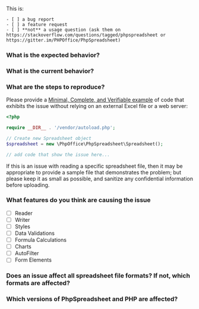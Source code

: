 This is:

```
- [ ] a bug report
- [ ] a feature request
- [ ] **not** a usage question (ask them on https://stackoverflow.com/questions/tagged/phpspreadsheet or https://gitter.im/PHPOffice/PhpSpreadsheet)
```

### What is the expected behavior?


### What is the current behavior?


### What are the steps to reproduce?

Please provide a [Minimal, Complete, and Verifiable example](https://stackoverflow.com/help/mcve) of code that exhibits the issue without relying on an external Excel file or a web server:

```php
<?php

require __DIR__ . '/vendor/autoload.php';

// Create new Spreadsheet object
$spreadsheet = new \PhpOffice\PhpSpreadsheet\Spreadsheet();

// add code that show the issue here...
```
If this is an issue with reading a specific spreadsheet file, then it may be appropriate to provide a sample file that demonstrates the problem; but please keep it as small as possible, and sanitize any confidential information before uploading.

### What features do you think are causing the issue

- [ ] Reader
- [ ] Writer
- [ ] Styles
- [ ] Data Validations
- [ ] Formula Calculations
- [ ] Charts
- [ ] AutoFilter
- [ ] Form Elements

### Does an issue affect all spreadsheet file formats? If not, which formats are affected?


### Which versions of PhpSpreadsheet and PHP are affected?
